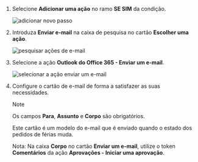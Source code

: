 1. Selecione **Adicionar uma ação** no ramo **SE SIM** da condição.
   
    ![adicionar novo passo](media/modern-approvals/add-action-after-condition.png)
2. Introduza **Enviar e-mail** na caixa de pesquisa no cartão **Escolher uma ação**.
   
    ![pesquisar ações de e-mail](media/modern-approvals/search-send-email-yes.png)
3. Selecione a ação **Outlook do Office 365 - Enviar um e-mail**.
   
    ![selecionar a ação enviar um e-mail](media/modern-approvals/select-send-email-yes.png)
4. Configure o cartão de e-mail de forma a satisfazer as suas necessidades.
   
     >[!NOTE]
     > Os campos **Para**, **Assunto** e **Corpo** são obrigatórios.
     >
     >
   
     Este cartão é um modelo do e-mail que é enviado quando o estado dos pedidos de férias muda.
   
     Nota: Na caixa **Corpo** no cartão **Enviar um e-mail**, utilize o token **Comentários** da ação **Aprovações - Iniciar uma aprovação**.

